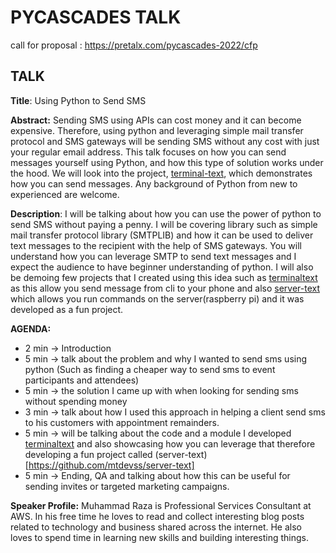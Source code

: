 # PYCASCADES TALK

call for proposal : https://pretalx.com/pycascades-2022/cfp

## TALK

**Title**: Using Python to Send SMS

**Abstract:**
Sending SMS using APIs can cost money and it can become expensive. Therefore, using python and leveraging simple mail transfer protocol and SMS gateways will be sending SMS without any cost with just your regular email address. This talk focuses on how you can send messages yourself using Python, and how this type of solution works under the hood. We will look into the project, [terminal-text](https://github.com/mtdevss/terminal-text), which demonstrates how you can send messages. Any background of Python from new to experienced are welcome.

**Description**:
I will be talking about how you can use the power of python to send SMS without paying a penny. I will be covering library such as simple mail transfer protocol library (SMTPLIB) and how it can be used to deliver text messages to the recipient with the help of SMS gateways. You will understand how you can leverage SMTP to send text messages and I expect the audience to have beginner understanding of python. I will also be demoing few projects that I created using this idea such as [terminaltext](https://github.com/mtdevss/terminal-text) as this allow you send message from cli to your phone and also 
[server-text](https://github.com/mtdevss/server-text) which allows you run commands on the server(raspberry pi) and it was developed as a fun project.


**AGENDA:**
* 2 min → Introduction 
* 5 min → talk about the problem and why I wanted to send sms using python (Such as finding a cheaper way to send sms to event participants and attendees)
* 5 min → the solution I came up with when looking for sending sms without spending money
* 3 min → talk about how I used this approach in helping a client send sms to his customers with appointment remainders.
* 5 min → will be talking about the code and a module I developed [terminaltext](https://github.com/mtdevss/terminal-text) and also showcasing how you can leverage that therefore developing a fun project called  (server-text)[https://github.com/mtdevss/server-text]
* 5 min  → Ending, QA and talking about how this can be useful for sending invites or targeted marketing campaigns.

**Speaker Profile:**
Muhammad Raza is Professional Services Consultant at AWS. In his free time he loves to read and collect interesting blog posts related to technology and business shared across the internet. He also loves to spend time in learning new skills and building interesting things.
